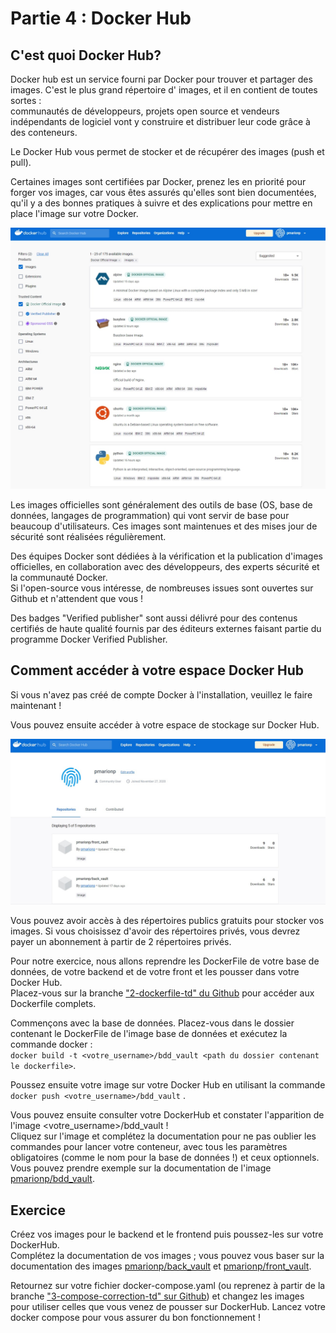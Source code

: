 # Partie 4 : Docker Hub

## C'est quoi Docker Hub?

Docker hub est un service fourni par Docker pour trouver et partager des images. C'est le plus grand répertoire d'
images, et il en contient de toutes sortes :   
communautés de développeurs, projets open source et vendeurs indépendants de logiciel vont y construire et distribuer
leur code grâce à des conteneurs.

Le Docker Hub vous permet de stocker et de récupérer des images (push et pull).

Certaines images sont certifiées par Docker, prenez les en priorité pour forger vos images, car vous êtes assurés
qu'elles sont bien documentées, qu'il y a des bonnes pratiques à suivre et des explications pour mettre en place l'image
sur votre Docker.  

![Official Image Docker](images/docker-hub/officialImages.jpg)  


Les images officielles sont généralement des outils de base (OS, base de données, langages de programmation) qui vont
servir de base pour beaucoup d'utilisateurs. Ces images sont maintenues et des mises jour de sécurité sont réalisées
régulièrement.

Des équipes Docker sont dédiées à la vérification et la publication d'images officielles, en collaboration avec des
développeurs, des experts sécurité et la communauté Docker.  
Si l'open-source vous intéresse, de nombreuses issues sont ouvertes sur Github et n'attendent que vous !

Des badges "Verified publisher" sont aussi délivré pour des contenus certifiés de haute qualité fournis par des éditeurs
externes faisant partie du programme Docker Verified Publisher.

## Comment accéder à votre espace Docker Hub

Si vous n'avez pas créé de compte Docker à l'installation, veuillez le faire maintenant !

Vous pouvez ensuite accéder à votre espace de stockage sur Docker Hub.

![Official Image Docker](images/docker-hub/profileDockerHub.jpg)


Vous pouvez avoir accès à des répertoires publics gratuits pour stocker vos images. Si vous choisissez d'avoir des
répertoires privés, vous devrez payer un abonnement à partir de 2 répertoires privés.

Pour notre exercice, nous allons reprendre les DockerFile de votre base de données, de votre backend et de votre front
et les pousser dans votre Docker Hub.  
Placez-vous sur la
branche ["2-dockerfile-td" du Github](https://github.com/a-chatelard/FYC-dock-co/tree/2-dockerfile-td/) pour accéder aux
Dockerfile complets.

Commençons avec la base de données. Placez-vous dans le dossier contenant le DockerFile de l'image base de données et
exécutez la commande docker :   
``docker build -t <votre_username>/bdd_vault <path du dossier contenant le dockerfile>``.

Poussez ensuite votre image sur votre Docker Hub en utilisant la commande `` docker push <votre_username>/bdd_vault `` .

Vous pouvez ensuite consulter votre DockerHub et constater l'apparition de l'image <votre_username>/bdd_vault !  
Cliquez sur l'image et complétez la documentation pour ne pas oublier les commandes pour lancer votre conteneur, avec
tous les paramètres obligatoires (comme le nom pour la base de données !) et ceux optionnels.  
Vous pouvez prendre exemple sur la documentation de
l'image [pmarionp/bdd_vault](https://hub.docker.com/r/pmarionp/bdd_vault).

## Exercice
Créez vos images pour le backend et le frontend puis poussez-les sur votre DockerHub.  
Complétez la documentation de vos images ; vous pouvez vous baser sur la documentation des
images [pmarionp/back_vault](https://hub.docker.com/r/pmarionp/back_vault)
et [pmarionp/front_vault](https://hub.docker.com/r/pmarionp/front_vault).

Retournez sur votre fichier docker-compose.yaml (ou reprenez à partir de la
branche ["3-compose-correction-td" sur Github](https://github.com/a-chatelard/FYC-dock-co/tree/3-compose-correction-td))
et changez les images pour utiliser celles que vous venez de pousser sur DockerHub. Lancez votre docker compose pour
vous assurer du bon fonctionnement ! 